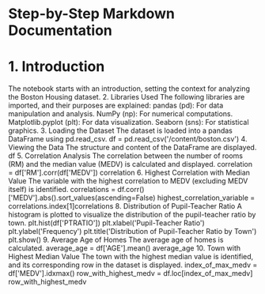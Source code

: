 # Step-by-Step Markdown Documentation
# 1. Introduction
The notebook starts with an introduction, setting the context for analyzing the Boston Housing dataset.
2. Libraries Used
The following libraries are imported, and their purposes are explained:
pandas (pd): For data manipulation and analysis.
NumPy (np): For numerical computations.
Matplotlib.pyplot (plt): For data visualization.
Seaborn (sns): For statistical graphics.
3. Loading the Dataset
The dataset is loaded into a pandas DataFrame using pd.read_csv.
df = pd.read_csv('/content/boston.csv')
4. Viewing the Data
The structure and content of the DataFrame are displayed.
df
5. Correlation Analysis
The correlation between the number of rooms (RM) and the median value (MEDV) is calculated and displayed.
correlation = df['RM'].corr(df['MEDV'])
correlation
6. Highest Correlation with Median Value
The variable with the highest correlation to MEDV (excluding MEDV itself) is identified.
correlations = df.corr()['MEDV'].abs().sort_values(ascending=False)
highest_correlation_variable = correlations.index[1]correlations
8. Distribution of Pupil-Teacher Ratio
A histogram is plotted to visualize the distribution of the pupil-teacher ratio by town.
plt.hist(df['PTRATIO'])
plt.xlabel('Pupil-Teacher Ratio')
plt.ylabel('Frequency')
plt.title('Distribution of Pupil-Teacher Ratio by Town')
plt.show()
9. Average Age of Homes
The average age of homes is calculated.
average_age = df['AGE'].mean()
average_age
10. Town with Highest Median Value
The town with the highest median value is identified, and its corresponding row in the dataset is displayed.
index_of_max_medv = df['MEDV'].idxmax()
row_with_highest_medv = df.loc[index_of_max_medv]
row_with_highest_medv
